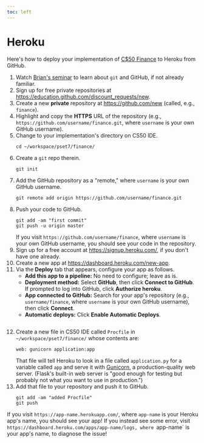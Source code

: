 ```yaml
---
toc: left
---
```


# Heroku

Here's how to deploy your implementation of [C$50 Finance](https://docs.cs50.net/2017/fall/psets/7/finance/finance.html) to Heroku from GitHub.

1. Watch [Brian's seminar](https://youtu.be/MJUJ4wbFm_A) to learn about `git` and GitHub, if not already familiar.
1. Sign up for free private repositories at <https://education.github.com/discount_requests/new>. 
1. Create a new **private** repository at <https://github.com/new> (called, e.g., `finance`).
1. Highlight and copy the **HTTPS** URL of the repository (e.g., `https://github.com/username/finance.git`, where `username` is your own GitHub username).
1. Change to your implementation's directory on CS50 IDE.
    ```
    cd ~/workspace/pset7/finance/
    ```
1. Create a `git` repo therein.
    ```
    git init
    ```
1. Add the GitHub repository as a "remote," where `username` is your own GitHub username.
    ```
    git remote add origin https://github.com/username/finance.git
    ```
1. Push your code to GitHub.
    ```
    git add -am "first commit"
    git push -u origin master
    ```
    If you visit `https://github.com/username/finance`, where `username` is your own GitHub username, you should see your code in the repository. 
1. Sign up for a free account at <https://signup.heroku.com/>, if you don't have one already.
1. Create a new app at <https://dashboard.heroku.com/new-app>.
1. Via the **Deploy** tab that appears, configure your app as follows.
    * **Add this app to a pipeline:** No need to configure; leave as is.
    * **Deployment method:** Select **GitHub**, then click **Connect to GitHub**. If prompted to log into GitHub, click **Authorize heroku**.
    * **App connected to GitHub:** Search for your app's repository (e.g., `username/finance`, where `username` is your own GitHub username), then click **Connect**.
    * **Automatic deploys:** Click **Enable Automatic Deploys**.
    ```
1. Create a new file in CS50 IDE called `Procfile` in `~/workspace/pset7/finance/` whose contents are:
    ```
    web: gunicorn application:app
    ```
   That file will tell Heroku to look in a file called `application.py` for a variable called `app` and serve it with [Gunicorn](http://gunicorn.org/), a production-quality web server. (Flask's built-in web server is "good enough for testing but probably not what you want to use in production.")
1. Add that file to your repository and push it to GitHub.
    ```
    git add -am "added Procfile"
    git push
    ```

If you visit `https://app-name.herokuapp.com/`, where `app-name` is your Heroku app's name, you should see your app! If you instead see some error, visit `https://dashboard.heroku.com/apps/app-name/logs, where `app-name` is your app's name, to diagnose the issue!
